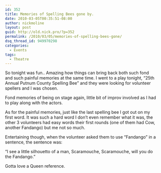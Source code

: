 ```yaml
---
id: 352
title: Memories of Spelling Bees gone by.
date: 2010-03-05T00:35:51-08:00
author: nickmoline
layout: post
guid: http://old.nick.pro/?p=352
permalink: /2010/03/05/memories-of-spelling-bees-gone/
dsq_thread_id: 949970298
categories:
  - Events
tags:
  - Theatre
---
```

So tonight was fun.. Amazing how things can bring back both such fond and such painful memories at the same time. I went to a play tonight, &#8220;25th Annual Putnum County Spelling Bee&#8221; and they were looking for volunteer spellers and I was chosen.

Fond memories of being on stage again, little bit of improv involved as I had to play along with the actors.

As for the painful memories, just like the last spelling bee I got out on my first word. It was such a hard word I don&#8217;t even remember what it was, the other 3 volunteers had easy words their first rounds (one of them had Cow, another Fandango) but me not so much.

Entertaining though, when the volunteer asked them to use &#8220;Fandango&#8221; in a sentence, the sentence was:

&#8220;I see a little silhouetto of a man, Scaramouche, Scaramouche, will you do the Fandango.&#8221;

Gotta love a Queen reference.